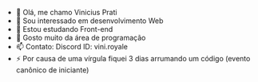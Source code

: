 - 👋 Olá, me chamo Vinicius Prati
- 👀 Sou interessado em desenvolvimento Web
- 🌱 Estou estudando Front-end
- 💞️ Gosto muito da área de programação
- 📫 Contato: Discord ID: vini.royale
- ⚡ Por causa de uma vírgula fiquei 3 dias arrumando um código (evento canônico de iniciante)
